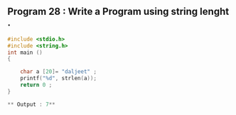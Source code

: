 ## Program 28 :  Write a Program  using string lenght .
```C
#include <stdio.h>
#include <string.h>
int main ()
{

    char a [20]= "daljeet" ;
    printf("%d", strlen(a));
    return 0 ;
}

** Output : 7**

